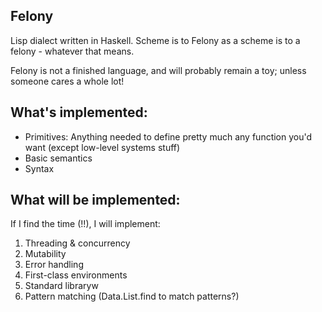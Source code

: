 ## Felony

Lisp dialect written in Haskell. Scheme is to Felony as a scheme is to a felony - whatever that means.

Felony is not a finished language, and will probably remain a toy; unless someone cares a whole lot!

## What's implemented:

- Primitives: Anything needed to define pretty much any function you'd want (except low-level systems stuff)
- Basic semantics
- Syntax

## What will be implemented:

If I find the time (!!), I will implement:

1. Threading & concurrency
2. Mutability
3. Error handling
4. First-class environments
5. Standard libraryw
6. Pattern matching (Data.List.find to match patterns?)